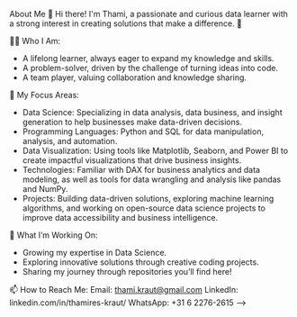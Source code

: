 About Me 👋
Hi there! I'm Thami, a passionate and curious data learner with a strong interest in creating solutions that make a difference. 🌟

👨‍💻 Who I Am:
- A lifelong learner, always eager to expand my knowledge and skills.
- A problem-solver, driven by the challenge of turning ideas into code.
- A team player, valuing collaboration and knowledge sharing.

🔧 My Focus Areas:
- Data Science: Specializing in data analysis, data business, and insight generation to help businesses make data-driven decisions.
- Programming Languages: Python and SQL for data manipulation, analysis, and automation.
- Data Visualization: Using tools like Matplotlib, Seaborn, and Power BI to create impactful visualizations that drive business insights.
- Technologies: Familiar with DAX for business analytics and data modeling, as well as tools for data wrangling and analysis like pandas and NumPy.
- Projects: Building data-driven solutions, exploring machine learning algorithms, and working on open-source data science projects to improve data accessibility and business intelligence.

🌱 What I’m Working On:
- Growing my expertise in Data Science.
- Exploring innovative solutions through creative coding projects.
- Sharing my journey through repositories you’ll find here!

📫 How to Reach Me:
Email: thami.kraut@gmail.com
LinkedIn: linkedin.com/in/thamires-kraut/
WhatsApp: +31 6 2276-2615
-->
